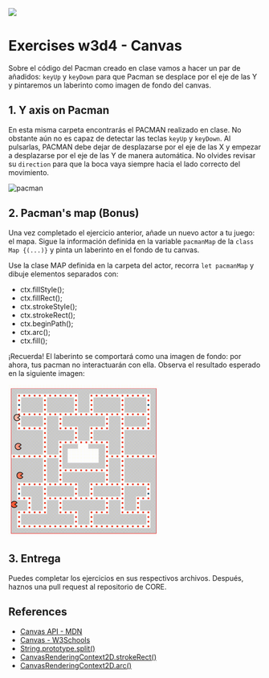 ![](https://brand.corecode.school/logos/logo_core_wide.svg)

# Exercises w3d4 - Canvas

Sobre el código del Pacman creado en clase vamos a hacer un par de añadidos: `keyUp` y `keyDown` para que Pacman se desplace por el eje de las Y y pintaremos un laberinto como imagen de fondo del canvas.

## 1. Y axis on Pacman

En esta misma carpeta encontrarás el PACMAN realizado en clase. No obstante aún no es capaz de detectar las teclas `keyUp` y `keyDown`. Al pulsarlas, PACMAN debe dejar de desplazarse por el eje de las X y empezar a desplazarse por el eje de las Y de manera automática. No olvides revisar su `direction` para que la boca vaya siempre hacia el lado correcto del movimiento.

![pacman](https://media4.giphy.com/media/d9QiBcfzg64Io/200w.webp?cid=ecf05e47gog73fhphjofh6n2o114x42xh5opse59cbykfxde&rid=200w.webp&ct=g)

## 2. Pacman's map (Bonus)

Una vez completado el ejercicio anterior, añade un nuevo actor a tu juego: el mapa. Sigue la información definida en la variable `pacmanMap` de la `class Map {(...)}` y pinta un laberinto en el fondo de tu canvas.

Use la clase MAP definida en la carpeta del actor, recorra `let pacmanMap` y dibuje elementos separados con:

-   ctx.fillStyle();
-   ctx.fillRect();
-   ctx.strokeStyle();
-   ctx.strokeRect();
-   ctx.beginPath();
-   ctx.arc();
-   ctx.fill();

¡Recuerda! El laberinto se comportará como una imagen de fondo: por ahora, tus pacman no interactuarán con ella. Observa el resultado esperado en la siguiente imagen:

<img src="./img/map.gif" alt="map" width="300"/>

## 3. Entrega

Puedes completar los ejercicios en sus respectivos archivos. Después, haznos una pull request al repositorio de CORE.

## References

-   [Canvas API - MDN](https://developer.mozilla.org/en-US/docs/Web/API/Canvas_API)
-   [Canvas - W3Schools](https://www.w3schools.com/tags/ref_canvas.asp)
-   [String.prototype.split()](https://developer.mozilla.org/es/docs/Web/JavaScript/Reference/Global_Objects/String/split)
-   [CanvasRenderingContext2D.strokeRect()](https://developer.mozilla.org/en-US/docs/Web/API/CanvasRenderingContext2D/strokeRect)
-   [CanvasRenderingContext2D.arc()](https://developer.mozilla.org/es/docs/Web/API/CanvasRenderingContext2D/arc)
